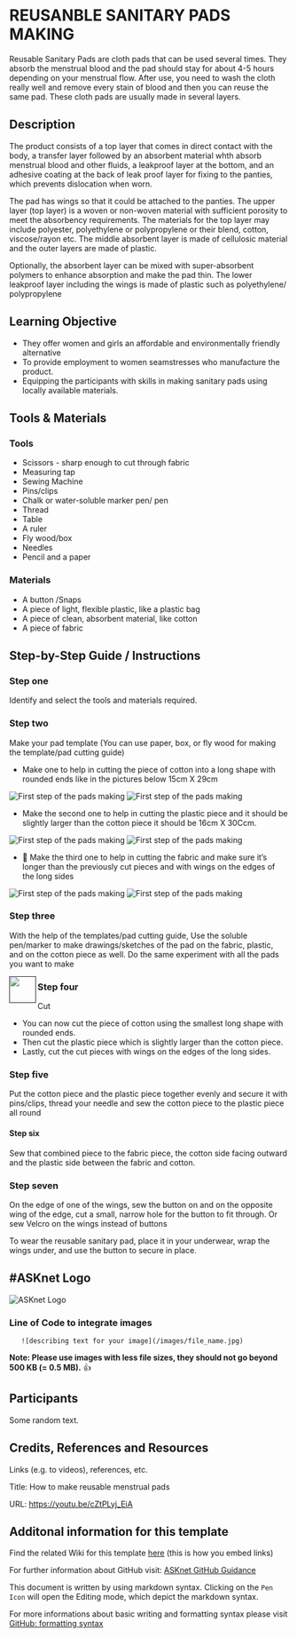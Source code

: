 # REUSANBLE SANITARY PADS MAKING

Reusable Sanitary Pads are cloth pads that can be used several times. They absorb the menstrual blood and the pad should stay for about 4-5 hours depending on your menstrual flow. After use, you need to wash the cloth really well and remove every stain of blood and then you can reuse the same pad. These cloth pads are usually made in several layers. 

## Description 
The product consists of a top layer that comes in direct contact with the body, a transfer layer followed by an absorbent material whth absorb menstrual blood and other fluids, a leakproof layer at the bottom, and an adhesive coating at the back of leak proof layer for fixing to the panties, which prevents dislocation when worn.

The pad has wings so that it could be attached to the panties. The upper layer (top layer) is a woven or non-woven material with sufficient porosity to meet the absorbency requirements. The materials for the top layer may include polyester, polyethylene or polypropylene or their blend, cotton, viscose/rayon etc. The middle absorbent layer is made of cellulosic material and the outer layers are made of plastic. 

Optionally, the absorbent layer can be mixed with super-absorbent polymers to enhance absorption and make the pad thin. The lower leakproof layer including the wings is made of plastic such as polyethylene/ polypropylene

## Learning Objective 
* They offer women and girls an affordable and environmentally friendly alternative
* To provide employment to women seamstresses who manufacture the product.
* Equipping the participants with skills in making sanitary pads using locally available materials.

## Tools & Materials
### Tools
- Scissors - sharp enough to cut through fabric
- Measuring tap
- Sewing Machine
- Pins/clips
- Chalk or water-soluble marker pen/ pen
- Thread
- Table
- A ruler
- Fly wood/box
- Needles
- Pencil and a paper

### Materials
- A button /Snaps
- A piece of light, flexible plastic, like a plastic bag
- A piece of clean, absorbent material, like cotton
- A piece of fabric

## Step-by-Step Guide / Instructions 
### Step one
Identify and select the tools and materials required.

### Step two
Make your pad template (You can use paper, box, or fly wood for making the template/pad cutting guide) 
* Make one to help in cutting the piece of cotton into a long shape with rounded ends like in the pictures below 15cm X 29cm

![First step of the pads making](images/2-1.jpg)               ![First step of the pads making](images/2-2.jpg)
  
* Make the second one to help in cutting the plastic piece and it should be slightly larger than the cotton piece it should be 16cm X 30Ccm.

 ![First step of the pads making](images/2-3.jpg)              ![First step of the pads making](images/2-4.jpg)
  
* 	Make the third one to help in cutting the fabric and make sure it’s longer than the previously cut pieces and with wings on the edges of the long sides

![First step of the pads making](images/2-5.jpg)                   ![First step of the pads making](images/2-6.jpg)      
  
### Step three
With the help of the templates/pad cutting guide, Use the soluble pen/marker to make drawings/sketches of the pad on the fabric, plastic, and on the cotton piece as well. Do the same experiment with all the pads you want to make

<a href=""><img src="image/3.1.png" align="left" height="48" width="48" ></a>

### Step four
Cut
* You can now cut the piece of cotton using the smallest long shape with rounded ends.
* Then cut the plastic piece which is slightly larger than the cotton piece.
* Lastly, cut the cut pieces with wings on the edges of the long sides.

### Step five
Put the cotton piece and the plastic piece together evenly and secure it with pins/clips, thread your needle and sew the cotton piece to the plastic piece all round

#### Step six
Sew that combined piece to the fabric piece, the cotton side facing outward and the plastic side between the fabric and cotton.

### Step seven
On the edge of one of the wings, sew the button on and on the opposite wing of the edge, cut a small, narrow hole for the button to fit through. Or sew Velcro on the wings instead of buttons

To wear the reusable sanitary pad, place it in your underwear, wrap the wings under, and use the button to secure in place.

## #ASKnet Logo 

![ASKnet Logo](/images/asknet-logo.png)

### Line of Code to integrate images  
  ```
     ![describing text for your image](/images/file_name.jpg)
  ```  
**Note: Please use images with less file sizes, they should not go beyond 500 KB (= 0.5 MB).** :+1:  

## Participants
Some random text.

## Credits, References and Resources  
Links (e.g. to videos), references, etc.

Title: How to make reusable menstrual pads

URL: https://youtu.be/cZtPLyj_EiA


## Additonal information for this template
Find the related Wiki for this template [here](https://github.com/ASKnetCommunity/OER_documents_template/wiki) (this is how you embed links)  

For further information about GitHub visit: [ASKnet GitHub Guidance](https://asknet-open-training.github.io/Github-Guidance/) 

This document is written by using markdown syntax. Clicking on the `Pen Icon` will open the Editing mode, which depict the markdown syntax.

For more informations about basic writing and formatting syntax please visit [GitHub: formatting syntax](https://docs.github.com/en/get-started/writing-on-github/getting-started-with-writing-and-formatting-on-github/basic-writing-and-formatting-syntax)

